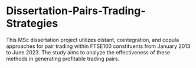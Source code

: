 # Dissertation-Pairs-Trading-Strategies
This MSc dissertation project utilizes distant, cointegration, and copula approaches for pair trading within FTSE100 constituents from January 2013 to June 2023.  The study aims to analyze the effectiveness of these methods in generating profitable trading pairs.
